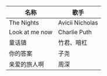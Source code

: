 <!-- @format -->

| 名称           | 歌手            |
| -------------- | --------------- |
| The Nights     | Avicii Nicholas |
| Look at me now | Charlie Puth    |
| 童话镇         | 竹君、暗杠      |
| 你的答案       | 子尧            |
| 亲爱的旅人啊       | 周深            |
